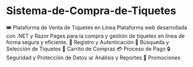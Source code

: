 # Sistema-de-Compra-de-Tiquetes
🎟 Plataforma de Venta de Tiquetes en Línea Plataforma web desarrollada con .NET y Razor Pages para la compra y gestión de tiquetes en línea de forma segura y eficiente. 🔐 Registro y Autenticación 🔎 Búsqueda y Selección de Tiquetes 🛒 Carrito de Compras 💳 Proceso de Pago 🔒 Seguridad y Protección de Datos 📊 Análisis y Reportes 📢 Promociones
